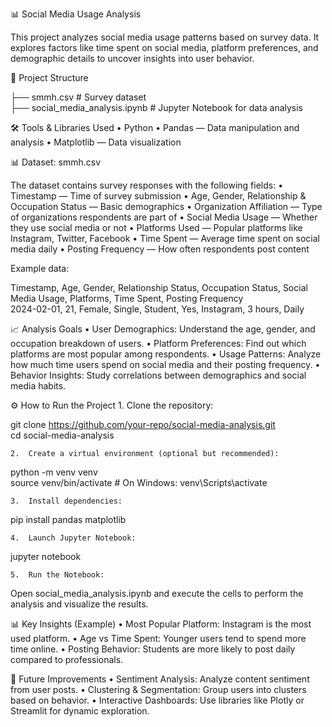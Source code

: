 📊 Social Media Usage Analysis

This project analyzes social media usage patterns based on survey data. It explores factors like time spent on social media, platform preferences, and demographic details to uncover insights into user behavior.

📂 Project Structure

├── smmh.csv                           # Survey dataset  
├── social_media_analysis.ipynb        # Jupyter Notebook for data analysis  


🛠️ Tools & Libraries Used
	•	Python
	•	Pandas — Data manipulation and analysis
	•	Matplotlib — Data visualization

📊 Dataset: smmh.csv

The dataset contains survey responses with the following fields:
	•	Timestamp — Time of survey submission
	•	Age, Gender, Relationship & Occupation Status — Basic demographics
	•	Organization Affiliation — Type of organizations respondents are part of
	•	Social Media Usage — Whether they use social media or not
	•	Platforms Used — Popular platforms like Instagram, Twitter, Facebook
	•	Time Spent — Average time spent on social media daily
	•	Posting Frequency — How often respondents post content

Example data:

Timestamp, Age, Gender, Relationship Status, Occupation Status, Social Media Usage, Platforms, Time Spent, Posting Frequency  
2024-02-01, 21, Female, Single, Student, Yes, Instagram, 3 hours, Daily

📈 Analysis Goals
	•	User Demographics: Understand the age, gender, and occupation breakdown of users.
	•	Platform Preferences: Find out which platforms are most popular among respondents.
	•	Usage Patterns: Analyze how much time users spend on social media and their posting frequency.
	•	Behavior Insights: Study correlations between demographics and social media habits.

⚙️ How to Run the Project
	1.	Clone the repository:

git clone https://github.com/your-repo/social-media-analysis.git  
cd social-media-analysis

	2.	Create a virtual environment (optional but recommended):

python -m venv venv  
source venv/bin/activate    # On Windows: venv\Scripts\activate

	3.	Install dependencies:

pip install pandas matplotlib

	4.	Launch Jupyter Notebook:

jupyter notebook

	5.	Run the Notebook:
Open social_media_analysis.ipynb and execute the cells to perform the analysis and visualize the results.

📊 Key Insights (Example)
	•	Most Popular Platform: Instagram is the most used platform.
	•	Age vs Time Spent: Younger users tend to spend more time online.
	•	Posting Behavior: Students are more likely to post daily compared to professionals.

🚀 Future Improvements
	•	Sentiment Analysis: Analyze content sentiment from user posts.
	•	Clustering & Segmentation: Group users into clusters based on behavior.
	•	Interactive Dashboards: Use libraries like Plotly or Streamlit for dynamic exploration.

